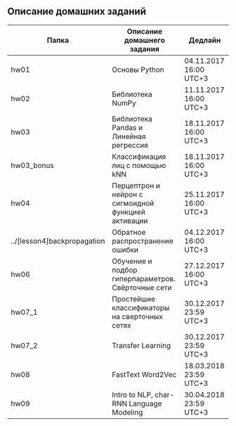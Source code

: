 ## Описание домашних заданий

|Папка|Описание домашнего задания|Дедлайн|
|-----|--------------------------|-------|
|hw01|Основы Python|04.11.2017 16:00 UTC+3|
|hw02|Библиотека NumPy|11.11.2017 16:00 UTC+3|
|hw03|Библиотека Pandas и Линейная регрессия|18.11.2017 16:00 UTC+3|
|hw03_bonus|Классификация лиц с помощью kNN|18.11.2017 16:00 UTC+3|
|hw04|Перцептрон и нейрон с сигмоидной функцией активации|25.11.2017 16:00 UTC+3|
|../[lesson4]backpropagation|Обратное распространение ошибки|04.12.2017 16:00 UTC+3|
|hw06|Обучение и подбор гиперпараметров. Свёрточные сети|27.12.2017 16:00 UTC+3|
|hw07_1|Простейшие классификаторы на сверточных сетях|30.12.2017 23:59 UTC+3|
|hw07_2|Transfer Learning|30.12.2017 23:59 UTC+3|
|hw08|FastText Word2Vec|18.03.2018 23:59 UTC+3|  
|hw09|Intro to NLP, char-RNN Language Modeling |30.04.2018 23:59 UTC+3|  
